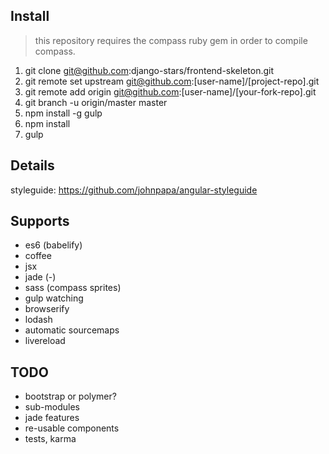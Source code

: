
## Install

> this repository requires the compass ruby gem in order to compile compass.

1. git clone git@github.com:django-stars/frontend-skeleton.git
2. git remote set upstream git@github.com:[user-name]/[project-repo].git
3. git remote add origin git@github.com:[user-name]/[your-fork-repo].git
4. git branch -u origin/master master
5. npm install -g gulp
6. npm install
7. gulp

## Details

styleguide: https://github.com/johnpapa/angular-styleguide

## Supports

* es6 (babelify)
* coffee
* jsx
* jade (-)
* sass (compass sprites)
* gulp watching
* browserify
* lodash
* automatic sourcemaps
* livereload

## TODO

* bootstrap or polymer?
* sub-modules
* jade features
* re-usable components
* tests, karma
